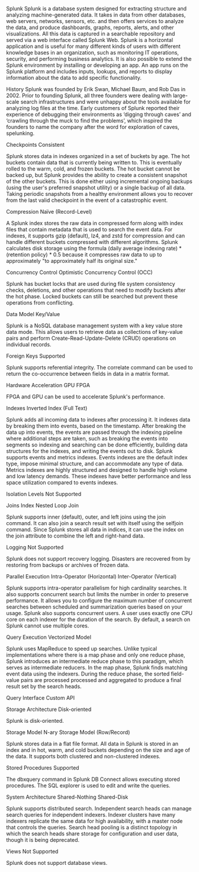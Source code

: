 Splunk 
Splunk is a database system designed for extracting structure and analyzing machine-generated data. It takes in data from other databases, web servers, networks, sensors, etc. and then offers services to analyze the data, and produce dashboards, graphs, reports, alerts, and other visualizations. All this data is captured in a searchable repository and served via a web interface called Splunk Web. Splunk is a horizontal application and is useful for many different kinds of users with different knowledge bases in an organization, such as monitoring IT operations, security, and performing business analytics. It is also possible to extend the Splunk environment by installing or developing an app. An app runs on the Splunk platform and includes inputs, lookups, and reports to display information about the data to add specific functionality.


History 
Splunk was founded by Erik Swan, Michael Baum, and Rob Das in 2002. Prior to founding Splunk, all three founders were dealing with large-scale search infrastructures and were unhappy about the tools available for analyzing log files at the time. Early customers of Splunk reported their experience of debugging their environments as ‘digging through caves’ and ‘crawling through the muck to find the problems’, which inspired the founders to name the company after the word for exploration of caves, spelunking.


Checkpoints 
Consistent

Splunk stores data in indexes organized in a set of buckets by age. The hot buckets contain data that is currently being written to. This is eventually rolled to the warm, cold, and frozen buckets. The hot bucket cannot be backed up, but Splunk provides the ability to create a consistent snapshot of the other buckets. This is done either using incremental ongoing backups (using the user's preferred snapshot utility) or a single backup of all data. Taking periodic snapshots from a healthy environment allows you to recover from the last valid checkpoint in the event of a catastrophic event.


Compression 
Naïve (Record-Level)

A Splunk index stores the raw data in compressed form along with index files that contain metadata that is used to search the event data. For indexes, it supports gzip (default), lz4, and zstd for compression and can handle different buckets compressed with different algorithms. Splunk calculates disk storage using the formula (daily average indexing rate) * (retention policy) * 0.5 because it compresses raw data to up to approximately "to approximately half its original size."


Concurrency Control 
Optimistic Concurrency Control (OCC)

Splunk has bucket locks that are used during file system consistency checks, deletions, and other operations that need to modify buckets after the hot phase. Locked buckets can still be searched but prevent these operations from conflicting.


Data Model 
Key/Value

Splunk is a NoSQL database management system with a key value store data mode. This allows users to retrieve data as collections of key-value pairs and perform Create-Read-Update-Delete (CRUD) operations on individual records.


Foreign Keys 
Supported

Splunk supports referential integrity. The correlate command can be used to return the co-occurrence between fields in data in a matrix format.


Hardware Acceleration 
GPU FPGA

FPGA and GPU can be used to accelerate Splunk's performance.


Indexes 
Inverted Index (Full Text)

Splunk adds all incoming data to indexes after processing it. It indexes data by breaking them into events, based on the timestamp. After breaking the data up into events, the events are passed through the indexing pipeline where additional steps are taken, such as breaking the events into segments so indexing and searching can be done efficiently, building data structures for the indexes, and writing the events out to disk. Splunk supports events and metrics indexes. Events indexes are the default index type, impose minimal structure, and can accommodate any type of data. Metrics indexes are highly structured and designed to handle high volume and low latency demands. These indexes have better performance and less space utilization compared to events indexes.


Isolation Levels
Not Supported

Joins 
Index Nested Loop Join

Splunk supports inner (default), outer, and left joins using the join command. It can also join a search result set with itself using the selfjoin command. Since Splunk stores all data in indices, it can use the index on the join attribute to combine the left and right-hand data.


Logging 
Not Supported

Splunk does not support recovery logging. Disasters are recovered from by restoring from backups or archives of frozen data.


Parallel Execution 
Intra-Operator (Horizontal) Inter-Operator (Vertical)

Splunk supports intra-operator parallelism for high cardinality searches. It also supports concurrent search but limits the number in order to preserve performance. It allows you to configure the maximum number of concurrent searches between scheduled and summarization queries based on your usage. Splunk also supports concurrent users. A user uses exactly one CPU core on each indexer for the duration of the search. By default, a search on Splunk cannot use multiple cores.


Query Execution 
Vectorized Model

Splunk uses MapReduce to speed up searches. Unlike typical implementations where there is a map phase and only one reduce phase, Splunk introduces an intermediate reduce phase to this paradigm, which serves as intermediate reducers. In the map phase, Splunk finds matching event data using the indexers. During the reduce phase, the sorted field-value pairs are processed processed and aggregated to produce a final result set by the search heads.


Query Interface
Custom API

Storage Architecture 
Disk-oriented

Splunk is disk-oriented.


Storage Model 
N-ary Storage Model (Row/Record)

Splunk stores data in a flat file format. All data in Splunk is stored in an index and in hot, warm, and cold buckets depending on the size and age of the data. It supports both clustered and non-clustered indexes.


Stored Procedures 
Supported

The dbxquery command in Splunk DB Connect allows executing stored procedures. The SQL explorer is used to edit and write the queries.


System Architecture 
Shared-Nothing Shared-Disk

Splunk supports distributed search. Independent search heads can manage search queries for independent indexers. Indexer clusters have many indexers replicate the same data for high availability, with a master node that controls the queries. Search head pooling is a distinct topology in which the search heads share storage for configuration and user data, though it is being deprecated.


Views
Not Supported

Splunk does not support database views.